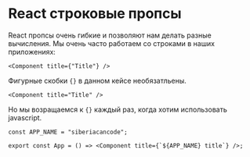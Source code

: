 # React строковые пропсы

React пропсы очень гибкие и позволяют нам делать разные вычисления. Мы очень часто работаем со строками в наших приложениях:

```tsx
<Component title={"Title"} />
```

Фигурные скобки `{}` в данном кейсе необязатльены.

```tsx
<Component title="Title" />
```

Но мы возращаемся к `{}` каждый раз, когда хотим использовать javascript.

```tsx
const APP_NAME = "siberiacancode";

export const App = () => <Component title={`${APP_NAME} title`} />;
```
